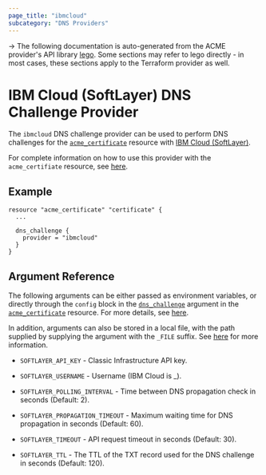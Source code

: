 ```yaml
---
page_title: "ibmcloud"
subcategory: "DNS Providers"
---
```


-> The following documentation is auto-generated from the ACME
provider's API library [lego](https://go-acme.github.io/lego/).  Some
sections may refer to lego directly - in most cases, these sections
apply to the Terraform provider as well.

# IBM Cloud (SoftLayer) DNS Challenge Provider

The `ibmcloud` DNS challenge provider can be used to perform DNS challenges for
the [`acme_certificate`][resource-acme-certificate] resource with
[IBM Cloud (SoftLayer)](https://www.ibm.com/cloud/).

[resource-acme-certificate]: ../resources/certificate.md

For complete information on how to use this provider with the `acme_certifiate`
resource, see [here][resource-acme-certificate-dns-challenges].

[resource-acme-certificate-dns-challenges]: ../resources/certificate.md#using-dns-challenges

## Example

```hcl
resource "acme_certificate" "certificate" {
  ...

  dns_challenge {
    provider = "ibmcloud"
  }
}
```
## Argument Reference

The following arguments can be either passed as environment variables, or
directly through the `config` block in the
[`dns_challenge`][resource-acme-certificate-dns-challenge-arg] argument in the
[`acme_certificate`][resource-acme-certificate] resource. For more details, see
[here][resource-acme-certificate-dns-challenges].

[resource-acme-certificate-dns-challenge-arg]: ../resources/certificate.md#dns_challenge

In addition, arguments can also be stored in a local file, with the path
supplied by supplying the argument with the `_FILE` suffix. See
[here][acme-certificate-file-arg-example] for more information.

[acme-certificate-file-arg-example]: ../resources/certificate.md#using-variable-files-for-provider-arguments

* `SOFTLAYER_API_KEY` - Classic Infrastructure API key.
* `SOFTLAYER_USERNAME` - Username (IBM Cloud is <accountID>_<emailAddress>).

* `SOFTLAYER_POLLING_INTERVAL` - Time between DNS propagation check in seconds (Default: 2).
* `SOFTLAYER_PROPAGATION_TIMEOUT` - Maximum waiting time for DNS propagation in seconds (Default: 60).
* `SOFTLAYER_TIMEOUT` - API request timeout in seconds (Default: 30).
* `SOFTLAYER_TTL` - The TTL of the TXT record used for the DNS challenge in seconds (Default: 120).


